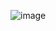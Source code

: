 ![image](https://user-images.githubusercontent.com/79217871/194703108-ecaaf62b-a68c-4a15-8fbc-1b6f4667828e.png)

